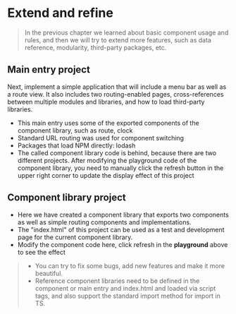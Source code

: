 <!--DESC: {icon:{name:"dashboard_customize",pkg:"mdi",type:"filled"},id:3} -->
# Extend and refine
> In the previous chapter we learned about basic component usage and rules, and then we will try to extend more features, such as data reference, modularity, third-party packages, etc.

## Main entry project
Next, implement a simple application that will include a menu bar as well as a route view. It also includes two routing-enabled pages, cross-references between multiple modules and libraries, and how to load third-party libraries.
- This main entry uses some of the exported components of the component library, such as route, clock
- Standard URL routing was used for component switching
- Packages that load NPM directly: lodash
- The called component library code is behind, because there are two different projects. After modifying the playground code of the component library, you need to manually click the refresh button in the upper right corner to update the display effect of this project

<div><wcex-doc.com-playground files="['ext/app/index.html','ext/app/app.html','ext/app/app.css','ext/app/title.html','ext/app/footer.html','ext/app/data.json','ext/app/ page1.html','ext/app/page2.html']"></wcex-doc.com-playground></div>


## Component library project
- Here we have created a component library that exports two components as well as simple routing components and implementations.
- The "index.html" of this project can be used as a test and development page for the current component library.
- Modify the component code here, click refresh in the **playground** above to see the effect

<div><wcex-doc.com-playground files="['ext/ui/index.html','ext/ui/menu.html','ext/ui/clock.html','ext/ui/clock.css','ext/ui/time.html','ext/ui/route.html']"></wcex-doc.com-playground></div>

> - You can try to fix some bugs, add new features and make it more beautiful.
> - Reference component libraries need to be defined in the component or main entry and index.html and loaded <meta> via script tags, and also support the standard import method for import in TS.



